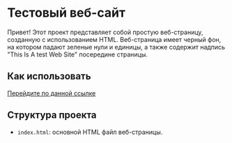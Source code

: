 # Тестовый веб-сайт

Привет! Этот проект представляет собой простую веб-страницу, созданную с использованием HTML. Веб-страница имеет черный фон, на котором падают зеленые нули и единицы, а также содержит надпись "This Is A test Web Site" посередине страницы.

## Как использовать

[Перейдите по данной ссылке](https://nicknameroot.github.io/Test_Web_Site/main.html)

## Структура проекта

- `index.html`: основной HTML файл веб-страницы.
